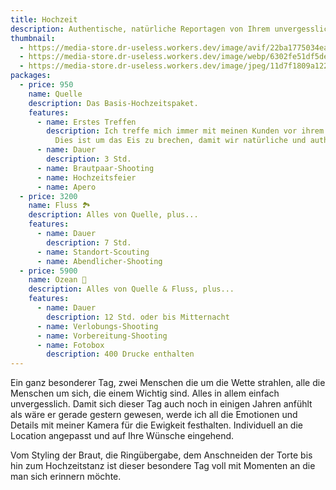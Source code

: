 ```yaml
---
title: Hochzeit
description: Authentische, natürliche Reportagen von Ihrem unvergesslichen Tag.
thumbnail:
  - https://media-store.dr-useless.workers.dev/image/avif/22ba1775034eafc8c26740d98ed59e06ac41f2671ca54196b505d51049d19517
  - https://media-store.dr-useless.workers.dev/image/webp/6302fe51df5de56b5683169f8195a2a9922c41e4c8c4971bad13477dea363dab
  - https://media-store.dr-useless.workers.dev/image/jpeg/11d7f1809a12220c0cb31eed535e1110ed88b0c6a034323742ba0b225c2fb09c
packages:
  - price: 950
    name: Quelle
    description: Das Basis-Hochzeitspaket.
    features:
      - name: Erstes Treffen
        description: Ich treffe mich immer mit meinen Kunden vor ihrem Hochzeitstag.
          Dies ist um das Eis zu brechen, damit wir natürliche und authentische Fotos.
      - name: Dauer
        description: 3 Std.
      - name: Brautpaar-Shooting
      - name: Hochzeitsfeier
      - name: Apero
  - price: 3200
    name: Fluss 🏞️
    description: Alles von Quelle, plus...
    features:
      - name: Dauer
        description: 7 Std.
      - name: Standort-Scouting
      - name: Abendlicher-Shooting
  - price: 5900
    name: Ozean 🌊
    description: Alles von Quelle & Fluss, plus...
    features:
      - name: Dauer
        description: 12 Std. oder bis Mitternacht
      - name: Verlobungs-Shooting
      - name: Vorbereitung-Shooting
      - name: Fotobox
        description: 400 Drucke enthalten
---
```

Ein ganz besonderer Tag, zwei Menschen die um die Wette strahlen, alle die Menschen um sich, die einem Wichtig sind. Alles in allem einfach unvergesslich. Damit sich dieser Tag auch noch in einigen Jahren anfühlt als wäre er gerade gestern gewesen, werde ich all die Emotionen und Details mit meiner Kamera für die Ewigkeit festhalten. Individuell an die Location angepasst und auf Ihre Wünsche eingehend.

Vom Styling der Braut, die Ringübergabe, dem Anschneiden der Torte bis hin zum Hochzeitstanz ist dieser besondere Tag voll mit Momenten an die man sich erinnern möchte.